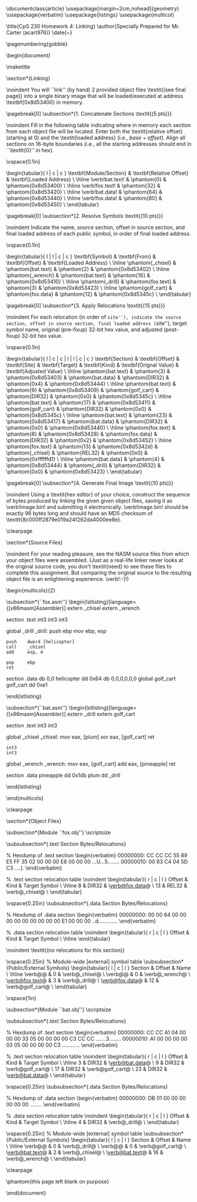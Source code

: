 \documentclass{article}
\usepackage[margin=2cm,nohead]{geometry}
\usepackage{verbatim}
\usepackage{listings}
\usepackage{multicol}

\title{CpS 230 Homework 4: Linking}
\author{Specially Prepared for Mr. Carter (acart976)}
\date{~}

\pagenumbering{gobble}

\begin{document}

\maketitle

\section*{Linking}

\noindent
You will ``link'' (by hand) 2 provided object files \textit{(see final page)} into a single binary image
that will be loaded/executed at address \textbf{0x8d53400} in memory.

\pagebreak[0]
\subsection*{1. Concatenate Sections \textit{(5 pts)}}

\noindent
Fill in the following table indicating where in memory each section from each object file will be located.
Enter both the \textit{relative offset} (starting at 0) and the \textit{loaded address} (i.e., $base + offset$).
Align all sections on 16-byte boundaries (i.e., all the starting addresses should end in ``\texttt{0}'' in hex).

\vspace{0.1in}

\begin{tabular}{ l | c | c }
\textbf{Module/Section} & \textbf{Relative Offset} & \textbf{Loaded Address} \\
\hline
\verb!bat.text! & \phantom{0} & \phantom{0x8d53400} \\
\hline
\verb!fox.text! & \phantom{32} & \phantom{0x8d53420} \\
\hline
\verb!bat.data! & \phantom{64} & \phantom{0x8d53440} \\
\hline
\verb!fox.data! & \phantom{80} & \phantom{0x8d53450} \\
\end{tabular}

\pagebreak[0]
\subsection*{2. Resolve Symbols \textit{(10 pts)}}

\noindent
Indicate the name, source section, offset in source section, and final loaded address of each public symbol,
in order of final loaded address.

\vspace{0.1in}

\begin{tabular}{ l | l | c | c }
\textbf{Symbol} & \textbf{From} & \textbf{Offset} & \textbf{Loaded Address} \\
\hline
\phantom{\_chisel} & \phantom{bat.text} & \phantom{2} & \phantom{0x8d53402} \\
\hline
\phantom{\_wrench} & \phantom{bat.text} & \phantom{16} & \phantom{0x8d53410} \\
\hline
\phantom{\_drill} & \phantom{fox.text} & \phantom{3} & \phantom{0x8d53423} \\
\hline
\phantom{golf\_cart} & \phantom{fox.data} & \phantom{12} & \phantom{0x8d5345c} \\
\end{tabular}


\pagebreak[0]
\subsection*{3. Apply Relocations \textit{(15 pts)}}

\noindent
For each relocation (in order of ``site''), indicate the source section,
offset in source section, final loaded address (``site''), target symbol name,
original (pre-fixup) 32-bit hex value, and adjusted (post-fixup) 32-bit hex value.

\vspace{0.1in}

\begin{tabular}{ l | c | c | l | l | c | c }
\textbf{Section} & \textbf{Offset} & \textbf{Site} & \textbf{Target} & \textbf{Kind} & \textbf{Orignal Value} & \textbf{Adjusted Value} \\
\hline
\phantom{bat.text} & \phantom{3} & \phantom{0x8d53403} & \phantom{bat.data} & \phantom{DIR32} & \phantom{0x4} & \phantom{0x8d53444} \\
\hline
\phantom{bat.text} & \phantom{9} & \phantom{0x8d53409} & \phantom{golf\_cart} & \phantom{DIR32} & \phantom{0x0} & \phantom{0x8d5345c} \\
\hline
\phantom{bat.text} & \phantom{17} & \phantom{0x8d53411} & \phantom{golf\_cart} & \phantom{DIR32} & \phantom{0x0} & \phantom{0x8d5345c} \\
\hline
\phantom{bat.text} & \phantom{23} & \phantom{0x8d53417} & \phantom{bat.data} & \phantom{DIR32} & \phantom{0x0} & \phantom{0x8d53440} \\
\hline
\phantom{fox.text} & \phantom{8} & \phantom{0x8d53428} & \phantom{fox.data} & \phantom{DIR32} & \phantom{0x2} & \phantom{0x8d53452} \\
\hline
\phantom{fox.text} & \phantom{13} & \phantom{0x8d5342d} & \phantom{\_chisel} & \phantom{REL32} & \phantom{0x0} & \phantom{0xffffffd1} \\
\hline
\phantom{bat.data} & \phantom{4} & \phantom{0x8d53444} & \phantom{\_drill} & \phantom{DIR32} & \phantom{0x0} & \phantom{0x8d53423} \\
\end{tabular}

\pagebreak[0]
\subsection*{4. Generate Final Image  \textit{(10 pts)}}

\noindent
Using a \textit{hex editor} of your choice, construct the sequence of bytes
produced by linking the given given object files, saving it as \verb!image.bin! and
submitting it electronically.  \verb!image.bin! should be exactly 96 bytes long and should
have an MD5 checksum of \texttt{8c000ff2879e019a24f262da4000ee8e}.

\clearpage

\section*{Source Files}

\noindent
For your reading pleasure, see the NASM source files from which your object files
were assembled.  (Just as a real-life linker never looks at the original source
code, you don't \textit{need} to see these files to complete this assignment.
But comparing the original source to the resulting object file is an enlightening experience. \verb!:-)!)

\begin{multicols}{2}

\subsection*{``fox.asm''}
\begin{lstlisting}[language={[x86masm]Assembler}]
extern _chisel
extern _wrench

section .text
    int3
    int3
    int3

global _drill
_drill:
    push    ebp
    mov     ebp, esp

    push    dword [helicopter]
    call    _chisel
    add     esp, 4

    pop     ebp
    ret

section .data
    db 0,0
helicopter  dd  0x64
    db 0,0,0,0,0,0
global golf_cart
golf_cart  dd  0xe1


\end{lstlisting}


\subsection*{``bat.asm''}
\begin{lstlisting}[language={[x86masm]Assembler}]
extern _drill
extern golf_cart

section .text
    int3
    int3

global _chisel
_chisel:
    mov eax, [plum]
    xor eax, [golf_cart]
    ret

    int3
    int3

global _wrench
_wrench:
    mov eax, [golf_cart]
    add eax, [pineapple]
    ret


section .data
pineapple  dd  0x1db
plum  dd  _drill


\end{lstlisting}


\end{multicols}

\clearpage

\section*{Object Files}

\subsection*{Module ``fox.obj''}
\scriptsize

\subsubsection*{.text Section Bytes/Relocations}

% Hexdump of .text section
\begin{verbatim}
00000000: CC CC CC 55 89 E5 FF 35  02 00 00 00 E8 00 00 00  ...U...5........
00000010: 00 83 C4 04 5D C3                                 ....].
\end{verbatim}

% .text section relocation table
\noindent
\begin{tabular}{ r | c | l }
Offset & Kind & Target Symbol \\
\hline
8 & DIR32 & \verb@fox.data@ \\
13 & REL32 & \verb@_chisel@ \\
\end{tabular}


\vspace{0.25in}
\subsubsection*{.data Section Bytes/Relocations}

% Hexdump of .data section
\begin{verbatim}
00000000: 00 00 64 00 00 00 00 00  00 00 00 00 E1 00 00 00  ..d.............
\end{verbatim}

% .data section relocation table
\noindent
\begin{tabular}{ r | c | l }
Offset & Kind & Target Symbol \\
\hline
\end{tabular}

\noindent
\textit{(no relocations for this section)}


\vspace{0.25in}
% Module-wide [external] symbol table
\subsubsection*{Public/External Symbols}
\begin{tabular}{ l | c | l }
Section & Offset & Name \\
\hline
\verb@<external>@ & 0 & \verb@_chisel@ \\
\verb@<external>@ & 0 & \verb@_wrench@ \\
\verb@fox.text@ & 3 & \verb@_drill@ \\
\verb@fox.data@ & 12 & \verb@golf_cart@ \\
\end{tabular}


\vspace{1in}

\subsection*{Module ``bat.obj''}
\scriptsize

\subsubsection*{.text Section Bytes/Relocations}

% Hexdump of .text section
\begin{verbatim}
00000000: CC CC A1 04 00 00 00 33  05 00 00 00 00 C3 CC CC  .......3........
00000010: A1 00 00 00 00 03 05 00  00 00 00 C3              ............
\end{verbatim}

% .text section relocation table
\noindent
\begin{tabular}{ r | c | l }
Offset & Kind & Target Symbol \\
\hline
3 & DIR32 & \verb@bat.data@ \\
9 & DIR32 & \verb@golf_cart@ \\
17 & DIR32 & \verb@golf_cart@ \\
23 & DIR32 & \verb@bat.data@ \\
\end{tabular}


\vspace{0.25in}
\subsubsection*{.data Section Bytes/Relocations}

% Hexdump of .data section
\begin{verbatim}
00000000: DB 01 00 00 00 00 00 00                           ........
\end{verbatim}

% .data section relocation table
\noindent
\begin{tabular}{ r | c | l }
Offset & Kind & Target Symbol \\
\hline
4 & DIR32 & \verb@_drill@ \\
\end{tabular}



\vspace{0.25in}
% Module-wide [external] symbol table
\subsubsection*{Public/External Symbols}
\begin{tabular}{ l | c | l }
Section & Offset & Name \\
\hline
\verb@<external>@ & 0 & \verb@_drill@ \\
\verb@<external>@ & 0 & \verb@golf_cart@ \\
\verb@bat.text@ & 2 & \verb@_chisel@ \\
\verb@bat.text@ & 16 & \verb@_wrench@ \\
\end{tabular}


\clearpage

\phantom{this page left blank on purpose}

\end{document}

